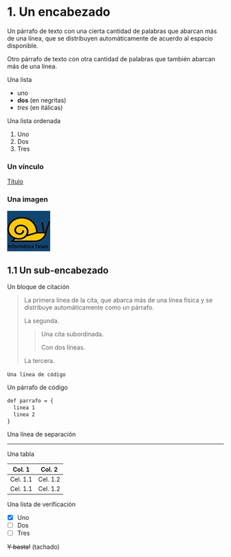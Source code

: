 # 1. Un encabezado

Un párrafo de texto con una cierta cantidad de palabras que abarcan 
más de una línea, que se distribuyen automáticamente de acuerdo al
espacio disponible. 

Otro párrafo de texto con otra cantidad de palabras que también abarcan 
más de una línea. 

Una lista
- uno
- **dos** (en negritas)
- *tres* (en itálicas)

Una lista ordenada
1. Uno
2. Dos
3. Tres

### Un vínculo

[Título](https://www.example.com)

### Una imagen

![Caracol](LogoTeseo.jpg)


## 1.1 Un sub-encabezado

Un bloque de citación

> La primera línea de la cita, que abarca más de una línea física y
> se distribuye automáticamente como un párrafo. 
> 
> La segunda.
>> Una cita subordinada.
>>
>> Con dos líneas.
>
> La tercera.

`Una línea de código`

Un párrafo de código

```
def parrafo = {
  linea 1
  linea 2
}
```

Una línea de separación

---

Una tabla

| Col. 1 | Col. 2 |
| ----- | ----- |
| Cel. 1.1 | Cel. 1.2 |
| Cel. 1.1 | Cel. 1.2 |

Una lista de verificación

- [x] Uno
- [ ] Dos
- [ ] Tres

~~Y basta!~~ (tachado)
